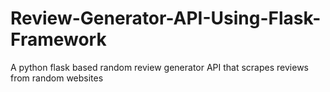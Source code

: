# Review-Generator-API-Using-Flask-Framework
A python flask based random review generator API that scrapes reviews from random websites
